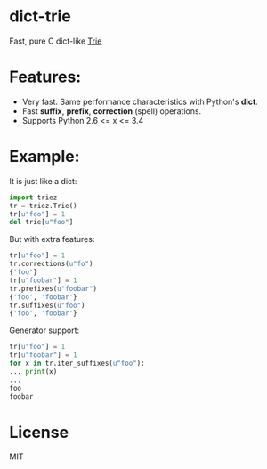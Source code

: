 dict-trie 
===================
Fast, pure C dict-like [Trie](http://en.wikipedia.org/wiki/Trie)

Features:
===================
  * Very fast. Same performance characteristics with Python's **dict**.
  * Fast **suffix**, **prefix**, **correction** (spell) operations.
  * Supports Python 2.6 <= x <= 3.4

Example:
===================

It is just like a dict:
```python
import triez
tr = triez.Trie()
tr[u"foo"] = 1
del trie[u"foo"]
```

But with extra features:
```python
tr[u"foo"] = 1
tr.corrections(u"fo")
{'foo'}
tr[u"foobar"] = 1
tr.prefixes(u"foobar")
{'foo', 'foobar'}
tr.suffixes(u"foo")
{'foo', 'foobar'}
```

Generator support:
```python
tr[u"foo"] = 1
tr[u"foobar"] = 1
for x in tr.iter_suffixes(u"foo"):
... print(x)
...
foo
foobar
```

License
===================

MIT